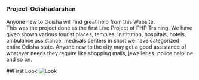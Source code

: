 ### Project-Odishadarshan
Anyone new to Odisha will find great help from this Website.<br/>
This was the project done as the first Live Project of PHP Training. We have given shown various tourist places, temples, institution, hospitals, hotels, ambulance assistance, medicals centers in short we have categorized entire Odisha state. Anyone new to the city may get a good assistance of whatever needs they require like shopping malls, jewelleries, police helpline and so on.

##First Look
![Look](/https://cloud.githubusercontent.com/assets/15896579/15302293/e4504f94-1bcf-11e6-8aaf-53649036ecd9.JPG "Optional Title")
